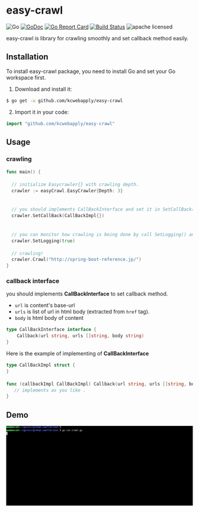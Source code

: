 # easy-crawl
![Go](https://img.shields.io/badge/Language-Go-6699FF.svg)
[![GoDoc](https://godoc.org/github.com/kcwebapply/easy-crawl?status.svg)](https://godoc.org/github.com/kcwebapply/easy-crawl)
[![Go Report Card](https://goreportcard.com/badge/github.com/kcwebapply/easy-crawl)](https://goreportcard.com/report/github.com/kcwebapply/easy-crawl)
[![Build Status](https://travis-ci.org/kcwebapply/easy-crawl.svg)](https://travis-ci.org/kcwebapply/easy-crawl)
![apache licensed](https://img.shields.io/badge/License-Apache_2.0-d94c32.svg)

easy-crawl is library for crawling smoothly and set callback method easily.

## Installation

To install easy-crawl package, you need to install Go and set your Go workspace first.

1. Download and install it:

```sh
$ go get -u github.com/kcwebapply/easy-crawl
```

2. Import it in your code:

```go
import "github.com/kcwebapply/easy-crawl"
```


## Usage
### crawling
```Go
func main() {

  // initialize Easycrawler{} with crawling depth.
  crawler := easyCrawl.EasyCrawler{Depth: 3}


  // you should implements CallBackInterface and set it in SetCallBack() method.
  crawler.SetCallBack(CallBackImpl{})


  // you can monitor how crawling is being done by call SetLogging() and set `true`.
  crawler.SetLogging(true)

  // crawling!
  crawler.Crawl("http://spring-boot-reference.jp/")
}


```

### callback interface
you should implements __CallBackInterface__ to set callback method.
- `url` is content's base-url
- `urls` is list of url in html body (extracted from `href` tag).
- `body` is html body of content
```Go
type CallBackInterface interface {
	Callback(url string, urls []string, body string)
}
```

Here is the example of implementing of __CallBackInterface__
```Go
type CallBackImpl struct {
}

func (callbackImpl CallBackImpl) Callback(url string, urls []string, body string) {
   // implements as you like .
}
```

## Demo
![sample-demo](example/image/demo-image.gif)
